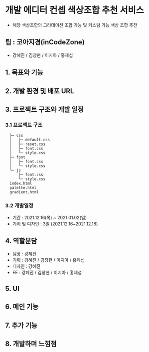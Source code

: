 # 개발 에디터 컨셉 색상조합 추천 서비스

- 해당 색상조합의 그라데이션 조합 가능 및 커스텀 가능
  색상 조합 추천

## 팀 : 코아지경(inCodeZone)

- 강혜진 / 김창현 / 이지아 / 홍제섭

## 1. 목표와 기능

## 2. 개발 환경 및 배포 URL

## 3. 프로젝트 구조와 개발 일정

### 3.1 프로젝트 구조

```
  ├─ css
  │   ├─ default.css
  │   ├─ reset.css
  │   ├─ font.css
  │   └─ style.css
  ├─ font
  │   ├─ font.css
  │   └─ style.css
  └─ js
      ├─ font.css
      └─ style.css
  index.html
  palette.html
  gradient.html
```

### 3.2 개발일정

- 기간 : 2021.12.16(목) ~ 2021.01.02(일)
- 기획 및 디자인 : 3일 (2021.12.16~2021.12.18)

## 4. 역할분담

- 팀장 : 강혜진
- 기획 : 강혜진 / 김창현 / 이지아 / 홍제섭
- 디자인 : 강혜진
- FE : 강혜진 / 김창현 / 이지아 / 홍제섭

## 5. UI

## 6. 메인 기능

## 7. 추가 기능

## 8. 개발하며 느낌점
